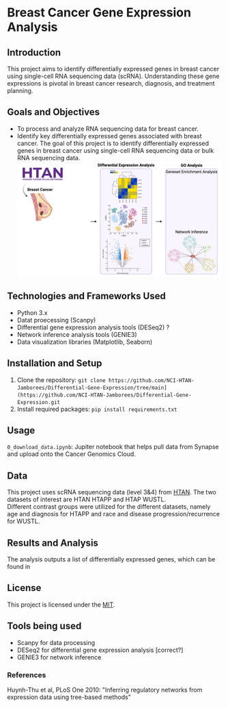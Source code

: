 # Breast Cancer Gene Expression Analysis

## Introduction
This project aims to identify differentially expressed genes in breast cancer using single-cell RNA sequencing data (scRNA). Understanding these gene expressions is pivotal in breast cancer research, diagnosis, and treatment planning.

## Goals and Objectives
- To process and analyze RNA sequencing data for breast cancer.
- Identify key differentially expressed genes associated with breast cancer.
The goal of this project is to identify differentially expressed genes in breast cancer using single-cell RNA sequencing data or bulk RNA sequencing data.  
![overall_figure](assets/overall_figure.png)

## Technologies and Frameworks Used
- Python 3.x
- Datat proecessing (Scanpy)
- Differential gene expression analysis tools (DESeq2) ?
- Network inference analysis tools (GENIE3)
- Data visualization libraries (Matplotlib, Seaborn)

## Installation and Setup
1. Clone the repository:
   `git clone https://github.com/NCI-HTAN-Jamborees/Differential-Gene-Expression/tree/main](https://github.com/NCI-HTAN-Jamborees/Differential-Gene-Expression.git`
2. Install required packages:
   `pip install requirements.txt`

## Usage
`0_download_data.ipynb`: Jupiter notebook that helps pull data from Synapse and upload onto the Cancer Genomics Cloud.

## Data
This project uses scRNA sequencing data (level 3&4) from [HTAN](https://humantumoratlas.org/).
The two datasets of interest are HTAN HTAPP and HTAP WUSTL.  
Different contrast groups were utilized for the different datasets, namely age and diagnosis for HTAPP and race and disease progression/recurrence for WUSTL.

## Results and Analysis
The analysis outputs a list of differentially expressed genes, which can be found in 

## License
This project is licensed under the [MIT](https://github.com/NCI-HTAN-Jamborees/Differential-Gene-Expression/blob/main/LICENSE).


## Tools being used

* Scanpy for data processing
* DESeq2 for differential gene expression analysis [correct?]
* GENIE3 for network inference

### References

Huynh-Thu et al, PLoS One 2010: "Inferring regulatory networks from expression data using tree-based methods"
